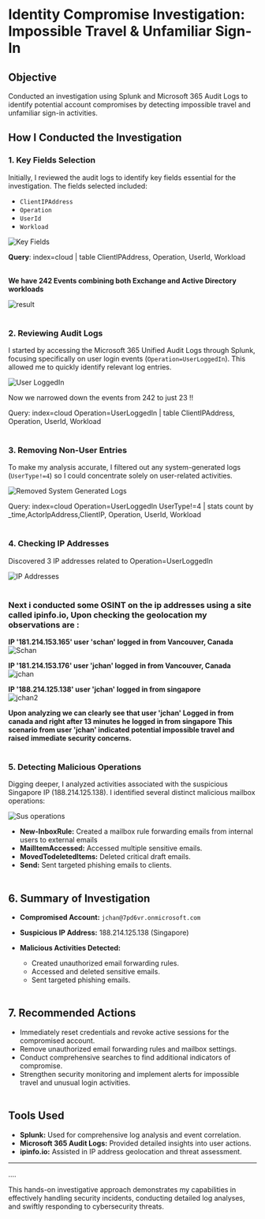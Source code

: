 # Identity Compromise Investigation: Impossible Travel & Unfamiliar Sign-In

## Objective

Conducted an investigation using Splunk and Microsoft 365 Audit Logs to identify potential account compromises by detecting impossible travel and unfamiliar sign-in activities.

## How I Conducted the Investigation

### 1. Key Fields Selection

Initially, I reviewed the audit logs to identify key fields essential for the investigation. The fields selected included:

* `ClientIPAddress`
* `Operation`
* `UserId`
* `Workload`

![Key Fields](images/keyfields.png)

**Query**: index=cloud | table ClientIPAddress, Operation, UserId, Workload<br><br>

**We have 242 Events  combining both Exchange and Active Directory workloads**

![result](images/result.png)<br><br>



### 2. Reviewing Audit Logs

I started by accessing the Microsoft 365 Unified Audit Logs through Splunk, focusing specifically on user login events (`Operation=UserLoggedIn`). This allowed me to quickly identify relevant log entries.

![User LoggedIn](images/userloggedin.png)

Now we narrowed down the events from 242 to just 23 !!

Query: index=cloud Operation=UserLoggedIn | table ClientIPAddress, Operation, UserId, Workload<br><br>



### 3. Removing Non-User Entries

To make my analysis accurate, I filtered out any system-generated logs (`UserType!=4`) so I could concentrate solely on user-related activities.

![Removed System Generated Logs](images/systemlogs.png)


Query: index=cloud Operation=UserLoggedIn UserType!=4 | stats count by _time,ActorIpAddress,ClientIP, Operation, UserId, Workload<br><br>



### 4. Checking IP Addresses

Discovered 3 IP addresses related to Operation=UserLoggedIn

![IP Addresses](images/ip4.png)<br><br>


### Next i conducted some OSINT on the ip addresses using a site called ipinfo.io, Upon checking the geolocation my observations are :

**IP '181.214.153.165' user 'schan' logged in from Vancouver, Canada**<br>
![Schan](images/schan.png)

**IP '181.214.153.176' user 'jchan' logged in from Vancouver, Canada**<br>
![jchan](images/jchan1.png)

**IP '188.214.125.138' user 'jchan' logged in from singapore**<br>
![jchan2](images/jchan2.png)


**Upon analyzing we can clearly see that user 'jchan' Logged in from canada and right after 13 minutes he logged in from singapore
This scenario from user 'jchan' indicated potential impossible travel and raised immediate security concerns.**<br><br>



### 5. Detecting Malicious Operations

Digging deeper, I analyzed activities associated with the suspicious Singapore IP (188.214.125.138). I identified several distinct malicious mailbox operations:

![Sus operations](images/sus.png)

* **New-InboxRule:** Created a mailbox rule forwarding emails from internal users to external emails
* **MailItemAccessed:** Accessed multiple sensitive emails.
* **MovedTodeletedItems:** Deleted critical draft emails.
* **Send:** Sent targeted phishing emails to clients.<br><br>


## 6. Summary of Investigation

* **Compromised Account:** `jchan@7pd6vr.onmicrosoft.com`
* **Suspicious IP Address:** 188.214.125.138 (Singapore)
* **Malicious Activities Detected:**

  * Created unauthorized email forwarding rules.
  * Accessed and deleted sensitive emails.
  * Sent targeted phishing emails.<br><br>

## 7. Recommended Actions

* Immediately reset credentials and revoke active sessions for the compromised account.
* Remove unauthorized email forwarding rules and mailbox settings.
* Conduct comprehensive searches to find additional indicators of compromise.
* Strengthen security monitoring and implement alerts for impossible travel and unusual login activities.<br><br>

## Tools Used

* **Splunk:** Used for comprehensive log analysis and event correlation.
* **Microsoft 365 Audit Logs:** Provided detailed insights into user actions.
* **ipinfo.io:** Assisted in IP address geolocation and threat assessment.

---
....

This hands-on investigative approach demonstrates my capabilities in effectively handling security incidents, conducting detailed log analyses, and swiftly responding to cybersecurity threats.
